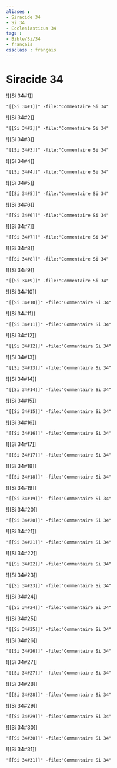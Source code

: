 ```yaml
---
aliases : 
- Siracide 34
- Si 34
- Ecclesiasticus 34
tags : 
- Bible/Si/34
- français
cssclass : français
---
```


# Siracide 34

![[Si 34#1]]

```query
"[[Si 34#1]]" -file:"Commentaire Si 34"
```

![[Si 34#2]]

```query
"[[Si 34#2]]" -file:"Commentaire Si 34"
```

![[Si 34#3]]

```query
"[[Si 34#3]]" -file:"Commentaire Si 34"
```

![[Si 34#4]]

```query
"[[Si 34#4]]" -file:"Commentaire Si 34"
```

![[Si 34#5]]

```query
"[[Si 34#5]]" -file:"Commentaire Si 34"
```

![[Si 34#6]]

```query
"[[Si 34#6]]" -file:"Commentaire Si 34"
```

![[Si 34#7]]

```query
"[[Si 34#7]]" -file:"Commentaire Si 34"
```

![[Si 34#8]]

```query
"[[Si 34#8]]" -file:"Commentaire Si 34"
```

![[Si 34#9]]

```query
"[[Si 34#9]]" -file:"Commentaire Si 34"
```

![[Si 34#10]]

```query
"[[Si 34#10]]" -file:"Commentaire Si 34"
```

![[Si 34#11]]

```query
"[[Si 34#11]]" -file:"Commentaire Si 34"
```

![[Si 34#12]]

```query
"[[Si 34#12]]" -file:"Commentaire Si 34"
```

![[Si 34#13]]

```query
"[[Si 34#13]]" -file:"Commentaire Si 34"
```

![[Si 34#14]]

```query
"[[Si 34#14]]" -file:"Commentaire Si 34"
```

![[Si 34#15]]

```query
"[[Si 34#15]]" -file:"Commentaire Si 34"
```

![[Si 34#16]]

```query
"[[Si 34#16]]" -file:"Commentaire Si 34"
```

![[Si 34#17]]

```query
"[[Si 34#17]]" -file:"Commentaire Si 34"
```

![[Si 34#18]]

```query
"[[Si 34#18]]" -file:"Commentaire Si 34"
```

![[Si 34#19]]

```query
"[[Si 34#19]]" -file:"Commentaire Si 34"
```

![[Si 34#20]]

```query
"[[Si 34#20]]" -file:"Commentaire Si 34"
```

![[Si 34#21]]

```query
"[[Si 34#21]]" -file:"Commentaire Si 34"
```

![[Si 34#22]]

```query
"[[Si 34#22]]" -file:"Commentaire Si 34"
```

![[Si 34#23]]

```query
"[[Si 34#23]]" -file:"Commentaire Si 34"
```

![[Si 34#24]]

```query
"[[Si 34#24]]" -file:"Commentaire Si 34"
```

![[Si 34#25]]

```query
"[[Si 34#25]]" -file:"Commentaire Si 34"
```

![[Si 34#26]]

```query
"[[Si 34#26]]" -file:"Commentaire Si 34"
```

![[Si 34#27]]

```query
"[[Si 34#27]]" -file:"Commentaire Si 34"
```

![[Si 34#28]]

```query
"[[Si 34#28]]" -file:"Commentaire Si 34"
```

![[Si 34#29]]

```query
"[[Si 34#29]]" -file:"Commentaire Si 34"
```

![[Si 34#30]]

```query
"[[Si 34#30]]" -file:"Commentaire Si 34"
```

![[Si 34#31]]

```query
"[[Si 34#31]]" -file:"Commentaire Si 34"
```

